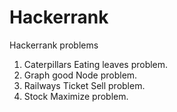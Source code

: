 # Hackerrank
Hackerrank problems

1. Caterpillars Eating leaves problem.
2. Graph good Node problem.
3. Railways Ticket Sell problem.
4. Stock Maximize problem.
